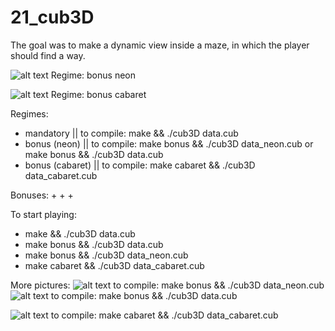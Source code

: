 # 21_cub3D

The goal was to make a dynamic view inside a maze, in which the player should find a way.

![alt text](https://raw.githubusercontent.com/Olkanaut/21_cub3D/master/rendered_scenes/neon1.png?token=AJK7TEU3UUPBABIFRV6EVPK7OYG4C)
Regime: bonus neon

![alt text](https://raw.githubusercontent.com/Olkanaut/21_cub3D/master/rendered_scenes/fire1.png?token=AJK7TEVAEUC4O5YRCI55W427OYGQK)
Regime: bonus cabaret

Regimes:
- mandatory || to compile: make && ./cub3D data.cub
- bonus (neon) || to compile: make bonus && ./cub3D data_neon.cub or make bonus && ./cub3D data.cub
- bonus (cabaret) || to compile: make cabaret && ./cub3D data_cabaret.cub



Bonuses:
+
+
+


To start playing:
- make && ./cub3D data.cub
- make bonus && ./cub3D data.cub
- make bonus && ./cub3D data_neon.cub
- make cabaret && ./cub3D data_cabaret.cub


More pictures:
![alt text](https://raw.githubusercontent.com/Olkanaut/21_cub3D/master/rendered_scenes/neon2.png?token=AJK7TEUSZY4ADRI4GHGOYAS7OYGIU)
to compile: make bonus && ./cub3D data_neon.cub
![alt text](https://raw.githubusercontent.com/Olkanaut/21_cub3D/master/rendered_scenes/ghost1.png?token=AJK7TETDYKXMEUPYO63BZEK7OYGMI)
to compile: make bonus && ./cub3D data.cub

![alt text](https://raw.githubusercontent.com/Olkanaut/21_cub3D/master/rendered_scenes/fire2.png?token=AJK7TEU44IB4UKWY4645E7C7OYGNS)
to compile: make cabaret && ./cub3D data_cabaret.cub

